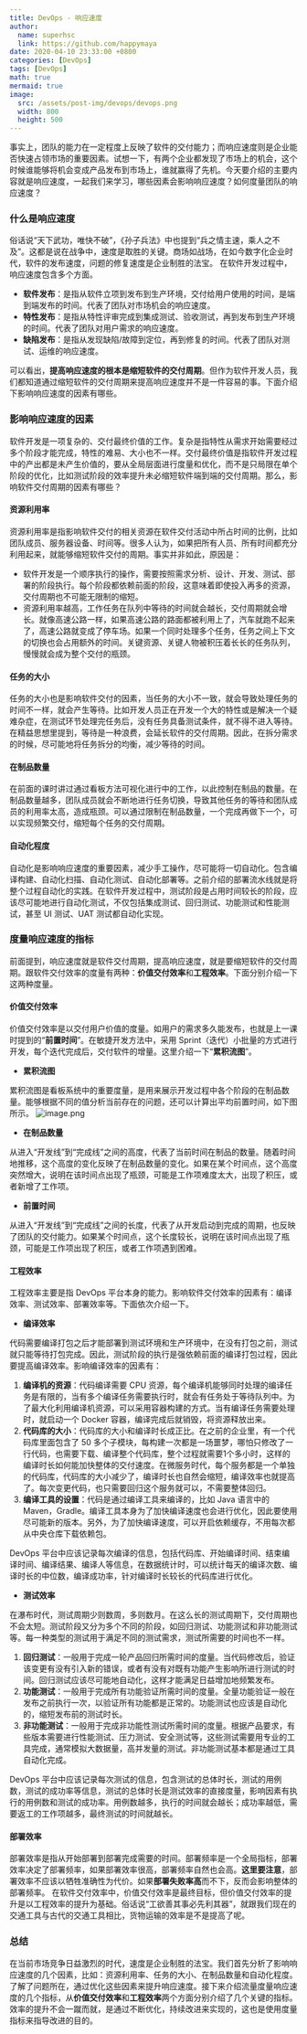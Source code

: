 ```yaml
---
title: DevOps - 响应速度
author:
  name: superhsc
  link: https://github.com/happymaya
date: 2020-04-10 23:33:00 +0800
categories: [DevOps]
tags: [DevOps]
math: true
mermaid: true
image:
  src: /assets/post-img/devops/devops.png
  width: 800
  height: 500
---
```


事实上，团队的能力在一定程度上反映了软件的交付能力；而响应速度则是企业能否快速占领市场的重要因素。试想一下，有两个企业都发现了市场上的机会，这个时候谁能够将机会变成产品发布到市场上，谁就赢得了先机。今天要介绍的主要内容就是响应速度，一起我们来学习，哪些因素会影响响应速度？如何度量团队的响应速度？

### 什么是响应速度
俗话说“天下武功，唯快不破”，《孙子兵法》中也提到“兵之情主速，乘人之不及”。这都是说在战争中，速度是取胜的关键。商场如战场，在如今数字化企业时代，软件的发布速度，问题的修复速度是企业制胜的法宝。
在软件开发过程中，响应速度包含多个方面。

- **软件发布**：是指从软件立项到发布到生产环境，交付给用户使用的时间，是端到端发布的时间。代表了团队对市场机会的响应速度。
- **特性发布**：是指从特性评审完成到集成测试、验收测试，再到发布到生产环境的时间。代表了团队对用户需求的响应速度。
- **缺陷发布**：是指从发现缺陷/故障到定位，再到修复的时间。代表了团队对测试、运维的响应速度。

可以看出，**提高响应速度的根本是缩短软件的交付周期**。但作为软件开发人员，我们都知道通过缩短软件的交付周期来提高响应速度并不是一件容易的事。下面介绍下影响响应速度的因素有哪些。
### 影响响应速度的因素
软件开发是一项复杂的、交付最终价值的工作。复杂是指特性从需求开始需要经过多个阶段才能完成，特性的难易、大小也不一样。交付最终价值是指软件开发过程中的产出都是未产生价值的，要从全局层面进行度量和优化，而不是只局限在单个阶段的优化，比如测试阶段的效率提升未必缩短软件端到端的交付周期。那么，影响软件交付周期的因素有哪些？
#### 资源利用率
资源利用率是指影响软件交付的相关资源在软件交付活动中所占时间的比例，比如团队成员、服务器设备、时间等。很多人认为，如果把所有人员、所有时间都充分利用起来，就能够缩短软件交付的周期。事实并非如此，原因是：

- 软件开发是一个顺序执行的操作，需要按照需求分析、设计、开发、测试、部署的阶段执行。每个阶段都依赖前面的阶段，这意味着即使投入再多的资源，交付周期也不可能无限制的缩短。
- 资源利用率越高，工作任务在队列中等待的时间就会越长，交付周期就会增长。就像高速公路一样，如果高速公路的路面都被利用上了，汽车就跑不起来了，高速公路就变成了停车场。如果一个同时处理多个任务，任务之间上下文的切换也会占用额外的时间。关键资源、关键人物被积压着长长的任务队列，慢慢就会成为整个交付的瓶颈。
#### 任务的大小
任务的大小也是影响软件交付的因素，当任务的大小不一致，就会导致处理任务的时间不一样，就会产生等待。比如开发人员正在开发一个大的特性或是解决一个疑难杂症，在测试环节处理完任务后，没有任务具备测试条件，就不得不进入等待。在精益思想里提到，等待是一种浪费，会延长软件的交付周期。因此，在拆分需求的时候，尽可能地将任务拆分的均衡，减少等待的时间。
#### 在制品数量
在前面的课时讲过通过看板方法可视化进行中的工作，以此控制在制品的数量。在制品数量越多，团队成员就会不断地进行任务切换，导致其他任务的等待和团队成员的利用率太高，造成瓶颈。可以通过限制在制品数量，一个完成再做下一个，可以实现频繁交付，缩短每个任务的交付周期。
#### 自动化程度
自动化是影响响应速度的重要因素，减少手工操作，尽可能将一切自动化。包含编译构建、自动化扫描、自动化测试、自动化部署等。之前介绍的部署流水线就是将整个过程自动化的实践。在软件开发过程中，测试阶段是占用时间较长的阶段，应该尽可能地进行自动化测试，不仅包括集成测试、回归测试、功能测试和性能测试，甚至 UI 测试、UAT 测试都自动化实现。
### 度量响应速度的指标
前面提到，响应速度就是软件交付周期，提高响应速度，就是要缩短软件的交付周期。跟软件交付效率的度量有两种：**价值交付效率**和**工程效率**。下面分别介绍一下这两种度量。
#### 价值交付效率
价值交付效率是以交付用户价值的度量。如用户的需求多久能发布，也就是上一课时提到的“**前置时间**”。在敏捷开发方法中，采用 Sprint（迭代）小批量的方式进行开发，每个迭代完成后，交付软件的增量。这里介绍一下“**累积流图**”。

- **累积流图**

累积流图是看板系统中的重要度量，是用来展示开发过程中各个阶段的在制品数量。能够根据不同的值分析当前存在的问题，还可以计算出平均前置时间，如下图所示。
![image.png](/assets/post-img/devops/devops-19-1.png)

- **在制品数量**

从进入“开发线”到“完成线”之间的高度，代表了当前时间在制品的数量。随着时间地推移，这个高度的变化反映了在制品数量的变化。如果在某个时间点，这个高度突然增大，说明在该时间点出现了瓶颈，可能是工作项难度太大，出现了积压，或者新增了工作项。

- **前置时间**

从进入“开发线”到“完成线”之间的长度，代表了从开发启动到完成的周期，也反映了团队的交付能力。如果某个时间点，这个长度较长，说明在该时间点出现了瓶颈，可能是工作项出现了积压，或者工作项遇到困难。
#### 工程效率
工程效率主要是指 DevOps 平台本身的能力。影响软件交付效率的因素有：编译效率、测试效率、部署效率等。下面依次介绍一下。

- **编译效率**

代码需要编译打包之后才能部署到测试环境和生产环境中，在没有打包之前，测试就只能等待打包完成。因此，测试阶段的执行是强依赖前面的编译打包过程，因此要提高编译效率。影响编译效率的因素有：

1. **编译机的资源**：代码编译需要 CPU 资源，每个编译机能够同时处理的编译任务是有限的，当有多个编译任务需要执行时，就会有任务处于等待队列中。为了最大化利用编译机资源，可以采用容器构建的方式。当有编译任务需要处理时，就启动一个 Docker 容器，编译完成后就销毁，将资源释放出来。
2. **代码库的大小**：代码库的大小和编译时长成正比。在之前的企业里，有一个代码库里面包含了 50 多个子模块，每构建一次都是一场噩梦，哪怕只修改了一行代码，也需要下载、编译整个代码库，整个过程就需要1个多小时，这样的编译时长如何能加快整体的交付速度。在微服务时代，每个服务都是一个单独的代码库，代码库的大小减少了，编译时长也自然会缩短，编译效率也就提高了。每次变更代码，也只需要回归这个服务就可以，不需要整体回归。
3. **编译工具的设置**：代码是通过编译工具来编译的，比如 Java 语言中的 Maven，Gradle。编译工具本身为了加快编译速度也会进行优化，因此要使用尽可能新的版本。另外，为了加快编译速度，可以开启依赖缓存，不用每次都从中央仓库下载依赖包。

DevOps 平台中应该记录每次编译的信息，包括代码库、开始编译时间、结束编译时间、编译结果、编译人等信息，在数据统计时，可以统计每天的编译次数、编译时长的中位数，编译成功率，针对编译时长较长的代码库进行优化。

- **测试效率**

在瀑布时代，测试周期少则数周，多则数月。在这么长的测试周期下，交付周期也不会太短。测试阶段又分为多个不同的阶段，如回归测试、功能测试和非功能测试等。每一种类型的测试用于满足不同的测试需求，测试所需要的时间也不一样。

1. **回归测试**：一般用于完成一轮产品回归所需时间的度量。当代码修改后，验证该变更有没有引入新的错误，或者有没有对既有功能产生影响所进行测试的时间。回归测试应该尽可能地自动化，这样才能满足日益增加地频繁发布。
2. **功能测试**：一般用于完成所有功能验证所需时间的度量。全量功能验证一般在发布之前执行一次，以验证所有功能都是正常的。功能测试也应该是自动化的，缩短发布前的测试时长。
3. **非功能测试**：一般用于完成非功能性测试所需时间的度量。根据产品要求，有些版本需要进行性能测试、压力测试、安全测试等，这些测试需要用专业的工具完成，通常模拟大数据量，高并发量的测试。非功能测试基本都是通过工具自动化完成。

DevOps 平台中应该记录每次测试的信息，包含测试的总体时长，测试的用例数，测试的成功率等信息，测试的总体时长是测试效率的直接度量，影响因素有执行的用例数和测试的成功率。用例数越多，执行的时间就会越长；成功率越低，需要返工的工作项越多，最终测试的时间就越长。
#### 部署效率
部署效率是指从开始部署到部署完成需要的时间。部署频率是一个全局指标，部署效率决定了部署频率，如果部署效率很高，部署频率自然也会高。**这里要注意**，部署效率不应该以牺牲准确性为代价。如果**部署失败率高**而不下，反而会影响整体的部署频率。
在软件交付效率中，价值交付效率是最终目标，但价值交付效率的提升是以工程效率的提升为基础。俗话说“工欲善其事必先利其器”，就跟我们现在的交通工具与古代的交通工具相比，货物运输的效率是不是提高了呢。

### 总结
在当前市场竞争日益激烈的时代，速度是企业制胜的法宝。我们首先分析了影响响应速度的几个因素，比如：资源利用率、任务的大小、在制品数量和自动化程度。了解了问题所在，通过优化这些因素来提升响应速度。接下来介绍流量度量响应速度的几个指标，从**价值交付效率**和**工程效率**两个方面分别介绍了几个关键的指标。效率的提升不会一蹴而就，是通过不断优化，持续改进来实现的，这也是使用度量指标来指导改进的目的。
